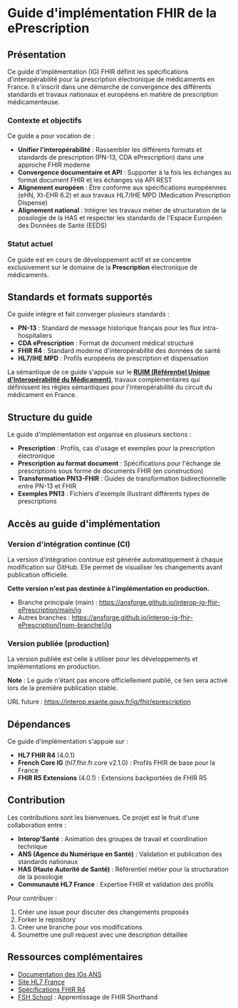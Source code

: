 # Guide d'implémentation FHIR de la ePrescription

## Présentation

Ce guide d'implémentation (IG) FHIR définit les spécifications d'interopérabilité pour la prescription électronique de médicaments en France. Il s'inscrit dans une démarche de convergence des différents standards et travaux nationaux et européens en matière de prescription médicamenteuse.

### Contexte et objectifs

Ce guide a pour vocation de :

- **Unifier l'interopérabilité** : Rassembler les différents formats et standards de prescription (PN-13, CDA ePrescription) dans une approche FHIR moderne
- **Convergence documentaire et API** : Supporter à la fois les échanges au format document FHIR et les échanges via API REST
- **Alignement européen** : Être conforme aux spécifications européennes (eHN, Xt-EHR 6.2) et aux travaux HL7/IHE MPD (Medication Prescription Dispense)
- **Alignement national** : Intégrer les travaux métier de structuration de la posologie de la HAS et respecter les standards de l'Espace Européen des Données de Santé (EEDS)

### Statut actuel

Ce guide est en cours de développement actif et se concentre exclusivement sur le domaine de la **Prescription** électronique de médicaments.

## Standards et formats supportés

Ce guide intègre et fait converger plusieurs standards :

- **PN-13** : Standard de message historique français pour les flux intra-hospitaliers
- **CDA ePrescription** : Format de document médical structuré
- **FHIR R4** : Standard moderne d'interopérabilité des données de santé
- **HL7/IHE MPD** : Profils européens de prescription et dispensation

La sémantique de ce guide s'appuie sur le **[RUIM (Référentiel Unique d'Interopérabilité du Médicament)](https://smt.esante.gouv.fr/fiche-ruim/)**, travaux complémentaires qui définissent les règles sémantiques pour l'interopérabilité du circuit du médicament en France.

## Structure du guide

Le guide d'implémentation est organisé en plusieurs sections :

- **Prescription** : Profils, cas d'usage et exemples pour la prescription électronique
- **Prescription au format document** : Spécifications pour l'échange de prescriptions sous forme de documents FHIR (en construction)
- **Transformation PN13-FHIR** : Guides de transformation bidirectionnelle entre PN-13 et FHIR
- **Exemples PN13** : Fichiers d'exemple illustrant différents types de prescriptions

## Accès au guide d'implémentation

### Version d'intégration continue (CI)

La version d'intégration continue est générée automatiquement à chaque modification sur GitHub. Elle permet de visualiser les changements avant publication officielle.

**Cette version n'est pas destinée à l'implémentation en production.**

- Branche principale (main) : https://ansforge.github.io/interop-ig-fhir-ePrescription/main/ig
- Autres branches : https://ansforge.github.io/interop-ig-fhir-ePrescription/[nom-branche]/ig

### Version publiée (production)

La version publiée est celle à utiliser pour les développements et implémentations en production.

**Note** : Le guide n'étant pas encore officiellement publié, ce lien sera activé lors de la première publication stable.

URL future : https://interop.esante.gouv.fr/ig/fhir/eprescription

## Dépendances

Ce guide d'implémentation s'appuie sur :

- **HL7 FHIR R4** (4.0.1)
- **French Core IG** (hl7.fhir.fr.core v2.1.0) : Profils FHIR de base pour la France
- **FHIR R5 Extensions** (4.0.1) : Extensions backportées de FHIR R5

## Contribution

Les contributions sont les bienvenues. Ce projet est le fruit d'une collaboration entre :

- **Interop'Santé** : Animation des groupes de travail et coordination technique
- **ANS (Agence du Numérique en Santé)** : Validation et publication des standards nationaux
- **HAS (Haute Autorité de Santé)** : Référentiel métier pour la structuration de la posologie
- **Communauté HL7 France** : Expertise FHIR et validation des profils

Pour contribuer :
1. Créer une issue pour discuter des changements proposés
2. Forker le repository
3. Créer une branche pour vos modifications
4. Soumettre une pull request avec une description détaillée

## Ressources complémentaires

- [Documentation des IGs ANS](https://interop.esante.gouv.fr/ig/documentation/)
- [Site HL7 France](https://hl7.fr)
- [Spécifications FHIR R4](https://hl7.org/fhir/R4/)
- [FSH School](https://fshschool.org/) : Apprentissage de FHIR Shorthand
